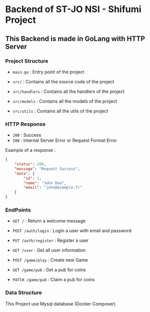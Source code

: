 # Backend of ST-JO NSI - Shifumi Project

## This Backend is made in GoLang with HTTP Server 

### Project Structure

- `main.go` : Entry point of the project
- `src/` : Contains all the source code of the project


- `src/handlers` : Contains all the handlers of the project
- `src/models` : Contains all the models of the project
- `src/utils` : Contains all the utils of the project


### HTTP Response

- `200` : Success
- `500` : Internal Server Error or Request Format Error

Example of a response : 

```json
{
    "status": 200,
    "message": "Request Success",
    "data": {
        "id": 1,
        "name": "John Doe",
        "email": "john@example.fr"
    }
}
```

### EndPoints 

- `GET /` : Return a welcome message

- `POST /auth/login` : Login a user with email and password
- `PUT /auth/register` : Register a user 
- `GET /user` : Get all user information

- `POST /game/play` : Create new Game 

- `GET /game/pub` : Get a pub for coins 
- `PATCH /game/pub` : Claim a pub for coins

### Data Structure

This Project use Mysql database (Docker Composer)
